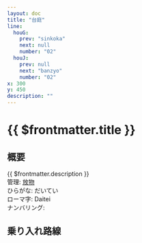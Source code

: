 ```yaml
---
layout: doc
title: "台庭"
line:
  houG:
    prev: "sinkoka"
    next: null
    number: "02"
  houJ:
    prev: null
    next: "banzyo"
    number: "02"
x: 300
y: 450
description: ""
---
```


# {{ $frontmatter.title }} <ViewinMap />
<!-- ![駅の写真の説明](駅の写真のURL) -->

## 概要
{{ $frontmatter.description }}  
管理: [放物](/company/houbutu/index.md)    
ひらがな: だいてい  
ローマ字: Daitei  
ナンバリング: <Numberling />

## 乗り入れ路線
<LineInfo />
